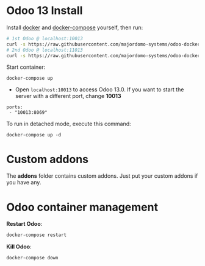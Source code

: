 # Odoo 13 Install

Install [docker](https://docs.docker.com/get-docker/) and [docker-compose](https://docs.docker.com/compose/install/) yourself, then run:

``` bash
# 1st Odoo @ localhost:10013
curl -s https://raw.githubusercontent.com/majordomo-systems/odoo-docker/13.0/run.sh | sudo bash -s odoo-docker-1 10013
# 2nd Odoo @ localhost:11013
curl -s https://raw.githubusercontent.com/majordomo-systems/odoo-docker/13.0/run.sh | sudo bash -s odoo-docker-2 11013
```

Start container:
```
docker-compose up
```

* Open `localhost:10013` to access Odoo 13.0. If you want to start the server with a different port, change **10013** 

```
ports:
 - "10013:8069"
```

To run in detached mode, execute this command:

```
docker-compose up -d
```

# Custom addons

The **addons** folder contains custom addons. Just put your custom addons if you have any.

# Odoo container management

**Restart Odoo**:

``` bash
docker-compose restart
```

**Kill Odoo**:

``` bash
docker-compose down
```
